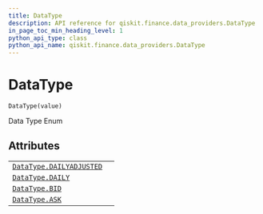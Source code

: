 ```yaml
---
title: DataType
description: API reference for qiskit.finance.data_providers.DataType
in_page_toc_min_heading_level: 1
python_api_type: class
python_api_name: qiskit.finance.data_providers.DataType
---
```


# DataType

<span id="qiskit.finance.data_providers.DataType" />

`DataType(value)`

Data Type Enum

## Attributes

|                                                                                                                                         |   |
| --------------------------------------------------------------------------------------------------------------------------------------- | - |
| [`DataType.DAILYADJUSTED`](qiskit.finance.data_providers.DataType.DAILYADJUSTED "qiskit.finance.data_providers.DataType.DAILYADJUSTED") |   |
| [`DataType.DAILY`](qiskit.finance.data_providers.DataType.DAILY "qiskit.finance.data_providers.DataType.DAILY")                         |   |
| [`DataType.BID`](qiskit.finance.data_providers.DataType.BID "qiskit.finance.data_providers.DataType.BID")                               |   |
| [`DataType.ASK`](qiskit.finance.data_providers.DataType.ASK "qiskit.finance.data_providers.DataType.ASK")                               |   |

